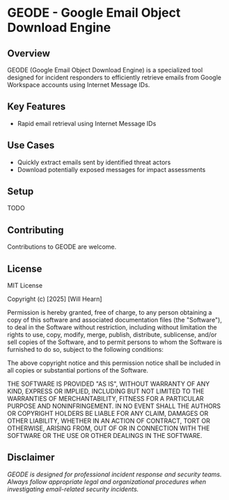 # GEODE - Google Email Object Download Engine

## Overview
GEODE (Google Email Object Download Engine) is a specialized tool designed for incident responders to efficiently retrieve emails from Google Workspace accounts using Internet Message IDs.

## Key Features
- Rapid email retrieval using Internet Message IDs

## Use Cases
- Quickly extract emails sent by identified threat actors
- Download potentially exposed messages for impact assessments

## Setup
TODO

## Contributing
Contributions to GEODE are welcome.

## License
MIT License

Copyright (c) [2025] [Will Hearn]

Permission is hereby granted, free of charge, to any person obtaining a copy
of this software and associated documentation files (the "Software"), to deal
in the Software without restriction, including without limitation the rights
to use, copy, modify, merge, publish, distribute, sublicense, and/or sell
copies of the Software, and to permit persons to whom the Software is
furnished to do so, subject to the following conditions:

The above copyright notice and this permission notice shall be included in all
copies or substantial portions of the Software.

THE SOFTWARE IS PROVIDED "AS IS", WITHOUT WARRANTY OF ANY KIND, EXPRESS OR
IMPLIED, INCLUDING BUT NOT LIMITED TO THE WARRANTIES OF MERCHANTABILITY,
FITNESS FOR A PARTICULAR PURPOSE AND NONINFRINGEMENT. IN NO EVENT SHALL THE
AUTHORS OR COPYRIGHT HOLDERS BE LIABLE FOR ANY CLAIM, DAMAGES OR OTHER
LIABILITY, WHETHER IN AN ACTION OF CONTRACT, TORT OR OTHERWISE, ARISING FROM,
OUT OF OR IN CONNECTION WITH THE SOFTWARE OR THE USE OR OTHER DEALINGS IN THE
SOFTWARE.

## Disclaimer
*GEODE is designed for professional incident response and security teams. Always follow appropriate legal and organizational procedures when investigating email-related security incidents.*